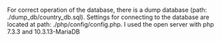 For correct operation of the database, there is a dump database (path: ./dump_db/country_db.sql). Settings for connecting to the database are located at path: ./php/config/config.php. I used the open server with php 7.3.3 and 10.3.13-MariaDB